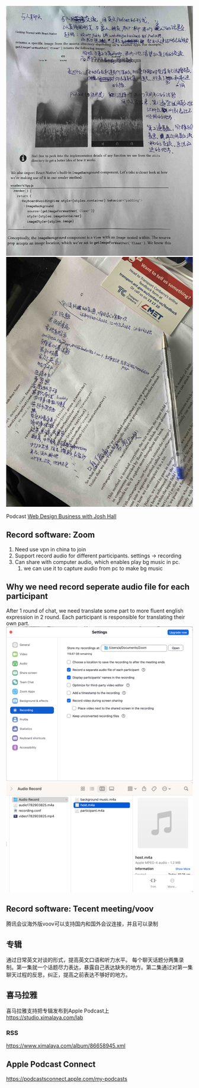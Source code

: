 ![podcast init idea](./init-idea.jpeg)
![podcast topics](./topics.jpeg)

Podcast [Web Design Business with Josh Hall](https://joshhall.co)

## Record software: Zoom
1. Need use vpn in china to join
2. Support record audio for different participants. settings -> recording
3. Can share with computer audio, which enables play bg music in pc.
   1. we can use it to capture audio from pc to make bg music

## Why we need record seperate audio file for each participant
After 1 round of chat, we need translate some part to more fluent english expression in 2 round. Each participant is responsible for translating their own part.
![record sperate audio setting](./seperate-audio-setting.png)
![seperate audio files](./record-seperate-audio-for-each-participant.png)


## Record software: Tecent meeting/voov
腾讯会议海外版voov可以支持国内和国外会议连接，并且可以录制

## 专辑
通过日常英文对谈的形式，提高英文口语和听力水平。
每个聊天话题分两集录制。第一集就一个话题尽力表达，暴露自己表达缺失的地方。第二集通过对第一集聊天过程的反思，纠正，提高之前表达不够好的地方。

## 喜马拉雅
喜马拉雅支持把专辑发布到Apple Podcast上  
https://studio.ximalaya.com/lab  

### RSS
https://www.ximalaya.com/album/86658945.xml

## Apple Podcast Connect
https://podcastsconnect.apple.com/my-podcasts


